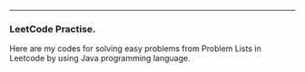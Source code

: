 ___
### LeetCode Practise.

Here are my codes for solving easy problems from Problem Lists in Leetcode by using Java programming language.
